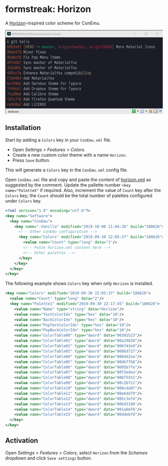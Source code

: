 # formstreak: Horizon

A [Horizon](https://horizontheme.com)-inspired color scheme for ConEmu.

![Screenshot](./screenshot.png)

## Installation

Start by adding a `Colors` key in your `ConEmu.xml` file. 

- Open *Settings > Features > Colors*.
- Create a new custom color theme with a name `Horizon`.
- Press `Save` button.

This will generate a `Colors` key in the `ConEmu.xml` config file.

Open `ConEmu.xml` file and copy and paste the content of [horizon.xml](./horizon.xml) as suggested by the comment. Update the pallette number `<key name="PaletteX"` if required. Also, increment the value of `Count` key after the `Colors` key; the `Count` should be the total number of palettes configured under `Colors` key.

```xml
<?xml version="1.0" encoding="utf-8"?>
<key name="Software">
  <key name="ConEmu">
    <key name=".Vanilla" modified="2019-10-06 11:04:36" build="180626">
      <!-- Other ConEmu configuration -->
      <key name="Colors" modified="2019-09-30 22:05:37" build="180626">
        <value name="Count" type="long" data="1"/>
        <!-- Paste horizon.xml content here -->
        <!-- Other palettes -->
      </key>
    </key>
  </key>
</key>
```

The following example shows `Colors` key when only `Horizon` is installed.

```xml
<key name="Colors" modified="2019-09-30 22:05:37" build="180626">
  <value name="Count" type="long" data="2"/>
  <key name="Palette1" modified="2019-09-30 22:17:45" build="180626">
    <value name="Name" type="string" data="Horizon"/>
    <value name="TextColorIdx" type="hex" data="10"/>
    <value name="BackColorIdx" type="hex" data="10"/>
    <value name="PopTextColorIdx" type="hex" data="10"/>
    <value name="PopBackColorIdx" type="hex" data="10"/>
    <value name="ColorTable00" type="dword" data="00302523"/>
    <value name="ColorTable01" type="dword" data="00a29820"/>
    <value name="ColorTable02" type="dword" data="006f43e9"/>
    <value name="ColorTable03" type="dword" data="0096d727"/>
    <value name="ColorTable04" type="dword" data="0064d2ea"/>
    <value name="ColorTable05" type="dword" data="00db77b8"/>
    <value name="ColorTable06" type="dword" data="0095b7fa"/>
    <value name="ColorTable07" type="dword" data="00f2edea"/>
    <value name="ColorTable08" type="dword" data="006f5551"/>
    <value name="ColorTable09" type="dword" data="00c2bf21"/>
    <value name="ColorTable10" type="dword" data="008cda07"/>
    <value name="ColorTable11" type="dword" data="00e6dd79"/>
    <value name="ColorTable12" type="dword" data="005c3ef4"/>
    <value name="ColorTable13" type="dword" data="00b93189"/>
    <value name="ColorTable14" type="dword" data="001e66f6"/>
    <value name="ColorTable15" type="dword" data="00ddebfd"/>
  </key>
</key>
```

## Activation

Open *Settings > Features > Colors*, select `Horizon` from the *Schemes* dropdown and click `Save settings` button.